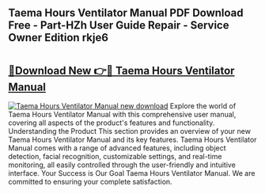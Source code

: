 ## Taema Hours Ventilator Manual PDF Download Free - Part-HZh User Guide Repair - Service Owner Edition rkje6

# <h2><a href="http://bc65772.oget.top/?id=Taema+Hours+Ventilator+Manual">🔗Download New 👉🔴 Taema Hours Ventilator Manual</a></h2>

[![Taema Hours Ventilator Manual new download](https://i.imgur.com/5g1atiW.png)](http://bc65772.oget.top/?id=Taema+Hours+Ventilator+Manual)
Explore the world of Taema Hours Ventilator Manual with this comprehensive user manual, covering all aspects of the product's features and functionality. Understanding the Product This section provides an overview of your new Taema Hours Ventilator Manual and its key features. Taema Hours Ventilator Manual comes with a range of advanced features, including object detection, facial recognition, customizable settings, and real-time monitoring, all easily controlled through the user-friendly and intuitive interface. Your Success is Our Goal Taema Hours Ventilator Manual. We are committed to ensuring your complete satisfaction.

